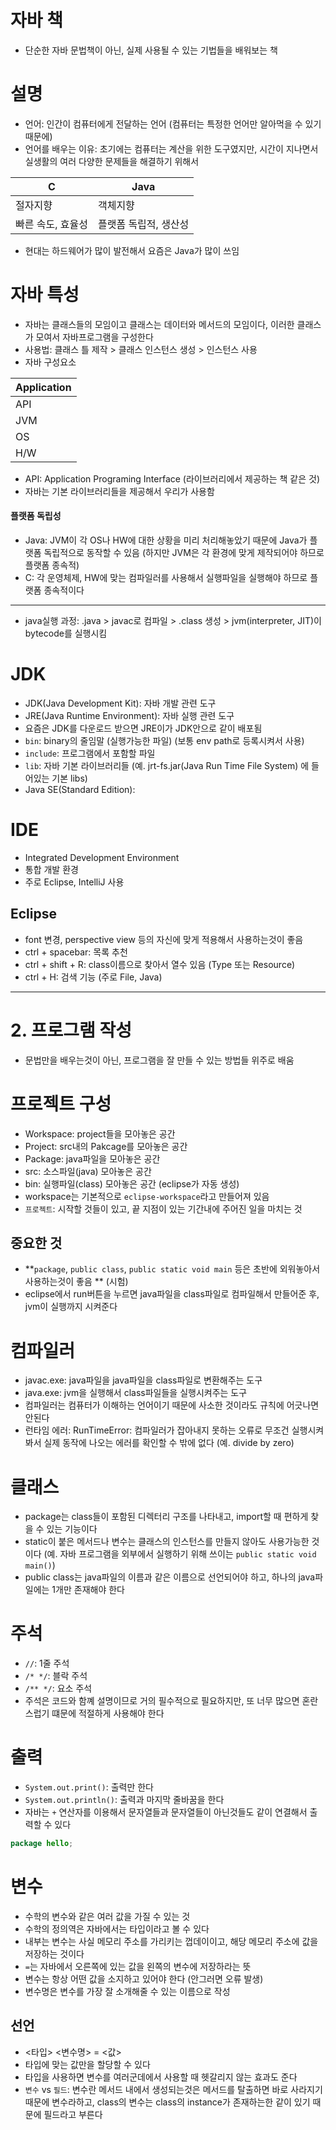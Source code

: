 # 자바 책
- 단순한 자바 문법책이 아닌, 실제 사용될 수 있는 기법들을 배워보는 책

# 설명
- 언어: 인간이 컴퓨터에게 전달하는 언어 (컴퓨터는 특정한 언어만 알아먹을 수 있기 때문에)
- 언어를 배우는 이유: 초기에는 컴퓨터는 계산을 위한 도구였지만, 시간이 지나면서 실생활의 여러 다양한 문제들을 해결하기
위해서 

| C | Java |
| - | ---- |
| 절자지향 | 객체지향 |
| 빠른 속도, 효율성 | 플랫폼 독립적, 생산성 |

- 현대는 하드웨어가 많이 발전해서 요즘은 Java가 많이 쓰임

# 자바 특성
- 자바는 클래스들의 모임이고 클래스는 데이터와 메서드의 모임이다, 이러한 클래스가 모여서 자바프로그램을 구성한다
- 사용법: 클래스 틀 제작 > 클래스 인스턴스 생성 > 인스턴스 사용
- 자바 구성요소

| Application |
| - |
| API |
| JVM |
| OS |
| H/W |

- API: Application Programing Interface (라이브러리에서 제공하는 책 같은 것)
- 자바는 기본 라이브러리들을 제공해서 우리가 사용함
#### 플랫폼 독립성
- Java: JVM이 각 OS나 HW에 대한 상황을 미리 처리해놓았기 때문에 Java가 플랫폼 독립적으로 동작할 수 있음 (하지만 JVM은 각 
환경에 맞게 제작되어야 하므로 플랫폼 종속적)
- C: 각 운영체제, HW에 맞는 컴파일러를 사용해서 실행파일을 실행해야 하므로 플랫폼 종속적이다
---
- java실행 과정: .java > javac로 컴파일 > .class 생성 > jvm(interpreter, JIT)이 bytecode를 실행시킴

# JDK
- JDK(Java Development Kit): 자바 개발 관련 도구
- JRE(Java Runtime Environment): 자바 실행 관련 도구
- 요즘은 JDK를 다운로드 받으면 JRE이가 JDK안으로 같이 배포됨
- `bin`: binary의 줄임말 (실행가능한 파일) (보통 env path로 등록시켜서 사용)
- `include`: 프로그램에서 포함할 파일
- `lib`: 자바 기본 라이브러리들 (예. jrt-fs.jar(Java Run Time File System) 에 들어있는 기본 libs)
- Java SE(Standard Edition): 

# IDE
- Integrated Development Environment
- 통합 개발 환경
- 주로 Eclipse, IntelliJ 사용
## Eclipse
- font 변경, perspective view 등의 자신에 맞게 적용해서 사용하는것이 좋음
- ctrl + spacebar: 목록 추천
- ctrl + shift + R: class이름으로 찾아서 열수 있음 (Type 또는 Resource)
- ctrl + H: 검색 기능 (주로 File, Java)

---

# 2. 프로그램 작성
- 문법만을 배우는것이 아닌, 프로그램을 잘 만들 수 있는 방법들 위주로 배움

# 프로젝트 구성
- Workspace: project들을 모아놓은 공간
- Project: src내의 Pakcage를 모아놓은 공간 
- Package: java파일을 모아놓은 공간
- src: 소스파일(java) 모아놓은 공간
- bin: 실행파일(class) 모아놓은 공간 (eclipse가 자동 생성)
- workspace는 기본적으로 `eclipse-workspace`라고 만들어져 있음
- `프로젝트`: 시작할 것들이 있고, 끝 지점이 있는 기간내에 주어진 일을 마치는 것

## 중요한 것
- **`package`, `public class`, `public static void main` 등은 초반에 외워놓아서 사용하는것이 좋음 ** (시험)
- eclipse에서 run버튼을 누르면 java파일을 class파일로 컴파일해서 만들어준 후, jvm이 실행까지 시켜준다


# 컴파일러
- javac.exe: java파일을 java파일을 class파일로 변환해주는 도구
- java.exe: jvm을 실행해서 class파일들을 실행시켜주는 도구
- 컴파일러는 컴퓨터가 이해하는 언어이기 때문에 사소한 것이라도 규칙에 어긋나면 안된다
- 런타임 에러: RunTimeError: 컴파일러가 잡아내지 못하는 오류로 무조건 실행시켜봐서 실제 동작에 나오는 에러를 확인할 수 밖에 없다 (예. divide by zero)

# 클래스
- package는 class들이 포함된 디렉터리 구조를 나타내고, import할 때 편하게 찾을 수 있는 기능이다
- static이 붙은 메서드나 변수는 클래스의 인스턴스를 만들지 않아도 사용가능한 것이다 (예. 자바 프로그램을 외부에서 실행하기 위해 쓰이는 `public static void main()`)
- public class는 java파일의 이름과 같은 이름으로 선언되어야 하고, 하나의 java파일에는 1개만 존재해야 한다

# 주석
- `//`: 1줄 주석
- `/* */`: 블락 주석
- `/** */`: 요소 주석
- 주석은 코드와 함꼐 설명이므로 거의 필수적으로 필요하지만, 또 너무 많으면 혼란스럽기 떄문에 적절하게 사용해야 한다

# 출력
- `System.out.print()`: 출력만 한다
- `System.out.println()`: 출력과 마지막 줄바꿈을 한다
- 자바는 `+` 연산자를 이용해서 문자열들과 문자열들이 아닌것들도 같이 연결해서 출력할 수 있다
```java
package hello;

```

# 변수
- 수학의 변수와 같은 여러 값을 가질 수 있는 것
- 수학의 정의역은 자바에서는 타입이라고 볼 수 있다
- 내부는 변수는 사실 메모리 주소를 가리키는 껍데이이고, 해당 메모리 주소에 값을 저장하는 것이다
- `=`는 자바에서 오른쪽에 있는 값을 왼쪽의 변수에 저장하라는 뜻
- 변수는 항상 어떤 값을 소지하고 있어야 한다 (안그러면 오류 발생)
- 변수명은 변수를 가장 잘 소개해줄 수 있는 이름으로 작성
## 선언
- <타입> <변수명> = <값>
- 타입에 맞는 값만을 할당할 수 있다
- 타입을 사용하면 변수를 여러군데에서 사용할 때 헷갈리지 않는 효과도 준다
- `변수` vs `필드`: 변수란 메서드 내에서 생성되는것은 메서드를 탈출하면 바로 사라지기 때문에 변수라하고, class의 변수는 class의 instance가 존재하는한 같이 있기 때문에 필드라고 부른다












